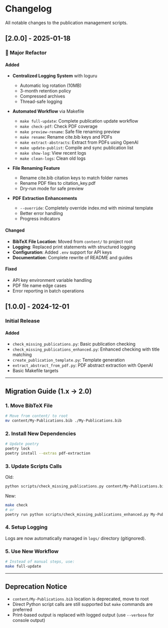 # Changelog

All notable changes to the publication management scripts.

## [2.0.0] - 2025-01-18

### 🎉 Major Refactor

#### Added
- **Centralized Logging System** with loguru
  - Automatic log rotation (10MB)
  - 3-month retention policy
  - Compressed archives
  - Thread-safe logging
  
- **Automated Workflow** via Makefile
  - `make full-update`: Complete publication update workflow
  - `make check-pdf`: Check PDF coverage
  - `make preview-rename`: Safe file renaming preview
  - `make rename`: Rename cite.bib keys and PDFs
  - `make extract-abstracts`: Extract from PDFs using OpenAI
  - `make update-publist`: Compile and sync publication list
  - `make show-log`: View recent logs
  - `make clean-logs`: Clean old logs

- **File Renaming Feature**
  - Rename cite.bib citation keys to match folder names
  - Rename PDF files to citation_key.pdf
  - Dry-run mode for safe preview
  
- **PDF Extraction Enhancements**
  - `--override`: Completely override index.md with minimal template
  - Better error handling
  - Progress indicators

#### Changed
- **BibTeX File Location**: Moved from `content/` to project root
- **Logging**: Replaced print statements with structured logging
- **Configuration**: Added `.env` support for API keys
- **Documentation**: Complete rewrite of README and guides

#### Fixed
- API key environment variable handling
- PDF file name edge cases
- Error reporting in batch operations

## [1.0.0] - 2024-12-01

### Initial Release

#### Added
- `check_missing_publications.py`: Basic publication checking
- `check_missing_publications_enhanced.py`: Enhanced checking with title matching
- `create_publication_template.py`: Template generation
- `extract_abstract_from_pdf.py`: PDF abstract extraction with OpenAI
- Basic Makefile targets

---

## Migration Guide (1.x → 2.0)

### 1. Move BibTeX File

```bash
# Move from content/ to root
mv content/My-Publications.bib ./My-Publications.bib
```

### 2. Install New Dependencies

```bash
# Update poetry
poetry lock
poetry install --extras pdf-extraction
```

### 3. Update Scripts Calls

Old:
```bash
python scripts/check_missing_publications.py content/My-Publications.bib
```

New:
```bash
make check
# or
poetry run python scripts/check_missing_publications_enhanced.py My-Publications.bib
```

### 4. Setup Logging

Logs are now automatically managed in `logs/` directory (gitignored).

### 5. Use New Workflow

```bash
# Instead of manual steps, use:
make full-update
```

---

## Deprecation Notice

- `content/My-Publications.bib` location is deprecated, move to root
- Direct Python script calls are still supported but `make` commands are preferred
- Print-based output is replaced with logged output (use `--verbose` for console output)

